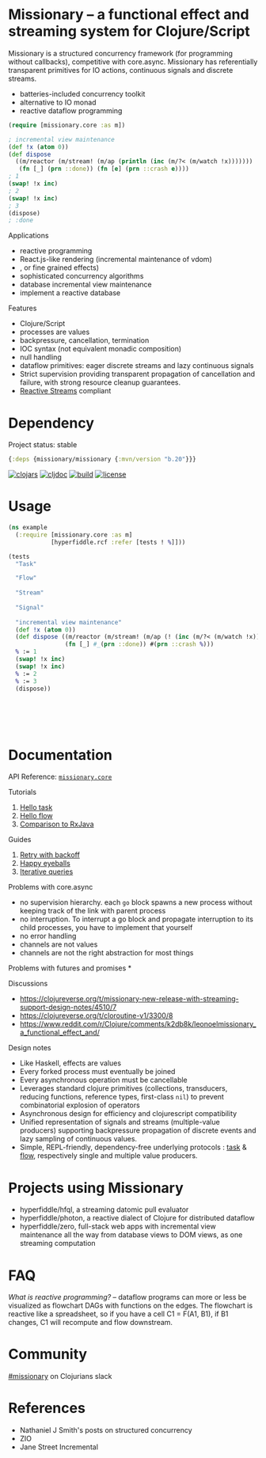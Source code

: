 # Missionary – a functional effect and streaming system for Clojure/Script

Missionary is a structured concurrency framework (for programming without callbacks), competitive with core.async. Missionary has referentially transparent primitives for IO actions, continuous signals and discrete streams.

* batteries-included concurrency toolkit
* alternative to IO monad
* reactive dataflow programming

```clojure
(require [missionary.core :as m])

; incremental view maintenance
(def !x (atom 0))
(def dispose
  ((m/reactor (m/stream! (m/ap (println (inc (m/?< (m/watch !x)))))))
   (fn [_] (prn ::done)) (fn [e] (prn ::crash e))))
; 1
(swap! !x inc)
; 2
(swap! !x inc)
; 3
(dispose)
; :done
```

Applications
* reactive programming
* React.js-like rendering (incremental maintenance of vdom)
* , or fine grained effects)
* sophisticated concurrency algorithms
* database incremental view maintenance
* implement a reactive database

Features
* Clojure/Script
* processes are values
* backpressure, cancellation, termination
* IOC syntax (not equivalent monadic composition)
* null handling
* dataflow primitives: eager discrete streams and lazy continuous signals
* Strict supervision providing transparent propagation of cancellation and failure, with strong resource cleanup guarantees.
* [Reactive Streams](http://www.reactive-streams.org/) compliant

# Dependency

Project status: stable

```clojure
{:deps {missionary/missionary {:mvn/version "b.20"}}} 
```
[![clojars](https://img.shields.io/clojars/v/missionary.svg)](https://clojars.org/missionary)
[![cljdoc](https://cljdoc.org/badge/missionary/missionary)](https://cljdoc.org/d/missionary/missionary/CURRENT)
[![build](https://travis-ci.org/leonoel/missionary.svg?branch=master)](https://travis-ci.org/leonoel/missionary)
[![license](https://img.shields.io/github/license/leonoel/missionary.svg)](LICENSE)

# Usage

```clojure
(ns example
  (:require [missionary.core :as m]
            [hyperfiddle.rcf :refer [tests ! %]]))

(tests 
  "Task"

  "Flow"
  
  "Stream"
  
  "Signal"
  
  "incremental view maintenance"
  (def !x (atom 0))
  (def dispose ((m/reactor (m/stream! (m/ap (! (inc (m/?< (m/watch !x)))))))
                (fn [_] #_(prn ::done)) #(prn ::crash %)))
  % := 1
  (swap! !x inc)
  (swap! !x inc)
  % := 2
  % := 3
  (dispose))







```

# Documentation

API Reference: [`missionary.core`](https://cljdoc.org/d/missionary/missionary/CURRENT/api/missionary.core)

Tutorials
1. [Hello task](doc/tutorials/hello_task.md)
2. [Hello flow](doc/tutorials/hello_flow.md)
3. [Comparison to RxJava](doc/tutorials/rx_comparison.md)

Guides
1. [Retry with backoff](doc/guides/retry_backoff.md)
2. [Happy eyeballs](doc/guides/happy_eyeballs.md)
3. [Iterative queries](doc/guides/iterative_queries.md)

Problems with core.async
* no supervision hierarchy. each `go` block spawns a new process without keeping track of the link with parent process
* no interruption. To interrupt a go block and propagate interruption to its child processes, you have to implement that yourself
* no error handling
* channels are not values
* channels are not the right abstraction for most things

Problems with futures and promises
*

Discussions
* https://clojureverse.org/t/missionary-new-release-with-streaming-support-design-notes/4510/7
* https://clojureverse.org/t/cloroutine-v1/3300/8
* https://www.reddit.com/r/Clojure/comments/k2db8k/leonoelmissionary_a_functional_effect_and/

Design notes
* Like Haskell, effects are values
* Every forked process must eventually be joined
* Every asynchronous operation must be cancellable
* Leverages standard clojure primitives (collections, transducers, reducing functions, reference types, first-class `nil`) to prevent combinatorial explosion of operators
* Asynchronous design for efficiency and clojurescript compatibility
* Unified representation of signals and streams (multiple-value producers) supporting backpressure propagation of discrete events and lazy sampling of continuous values.
* Simple, REPL-friendly, dependency-free underlying protocols : [task](https://github.com/leonoel/task) & [flow](https://github.com/leonoel/flow), respectively single and multiple value producers.


# Projects using Missionary
* hyperfiddle/hfql, a streaming datomic pull evaluator
* hyperfiddle/photon, a reactive dialect of Clojure for distributed dataflow
* hyperfiddle/zero, full-stack web apps with incremental view maintenance all the way from database views to DOM views, as one streaming computation

# FAQ

*What is reactive programming?* – dataflow programs can more or less be visualized as flowchart DAGs with functions on the edges. The flowchart is reactive like a spreadsheet, so if you have a cell C1 = F(A1, B1), if B1 changes, C1 will recompute and flow downstream.

# Community

[#missionary](https://app.slack.com/client/T03RZGPFR/CL85MBPEF) on Clojurians slack

# References
* Nathaniel J Smith's posts on structured concurrency
* ZIO
* Jane Street Incremental
